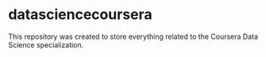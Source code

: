 # datasciencecoursera
This repository was created to store everything related to the Coursera Data Science specialization.
